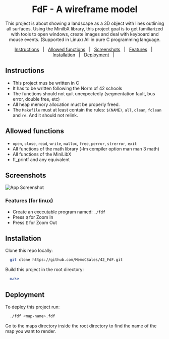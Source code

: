 
<h1 align="center">FdF - A wireframe model</h1>

<p align="center">This project is about showing a landscape as a 3D object with lines outlining all surfaces.
Using the MinilbX library, this project goal is to get familiarized with tools to open windows, create images and deal with keyboard and mouse events. (Supported in Linux)
All in pure C programming language.  </p>

<p align="center">
  <a href="#Instructions">Instructions</a> &#xa0; | &#xa0;
  <a href="#Allowed_functions">Allowed functions</a> &#xa0; | &#xa0;
  <a href="#Screenshots">Screenshots</a> &#xa0; | &#xa0;
  <a href="#Features">Features</a> &#xa0; | &#xa0;
  <a href="#Installation">Installation</a> &#xa0; | &#xa0;
  <a href="#Deployment">Deployment</a> &#xa0; | &#xa0;
</p>

## Instructions


- This project mus be written in C
- It has to be written following the Norm of 42 schools
- The functions should not quit unexpectedly (segmentation fault, bus error, double free, etc)
- All heap memory allocation must be properly freed.
- The `Makefile` must at least contain the rules: `$(NAME)`, `all`, `clean`, `fclean` and `re`. And it should not relink.

## Allowed functions

- `open`, `close`, `read`, `write`, `malloc`, `free`, `perror`, `strerror`, `exit`
- All functions of the math library (-lm compiler option man man 3 math)
- All functions of the MiniLibX
- ft_printf and any equivalent

## Screenshots

![App Screenshot](https://via.placeholder.com/468x300?text=App+Screenshot+Here)


### Features (for linux)

- Create an executable program named: `./fdf`
- Press `Q` for Zoom In
- Press `E` for Zoom Out


## Installation

Clone this repo locally:

```bash
  git clone https://github.com/MemoCSales/42_FdF.git
```
Build this project in the root directory:

```bash
  make
```
    
## Deployment

To deploy this project run:

```bash
  ./fdf <map-name>.fdf
```
Go to the maps directory inside the root directory to find the name of the map you want to render.


